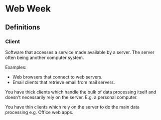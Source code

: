 # Web Week

## Definitions

### Client

Software that accesses a service made available by a server. The server often being another computer system.

Examples:
 - Web browsers that connect to web servers.
 - Email clients that retrieve email from mail servers.

 You have thick clients which handle the bulk of data processing itself and doesn't necessarily rely on the server. E.g. a personal computer.

 You have thin clients which rely on the server to do the main data processing e.g. Office web apps.

